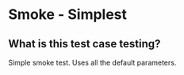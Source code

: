 # Smoke - Simplest
## What is this test case testing?

Simple smoke test. Uses all the default parameters.
